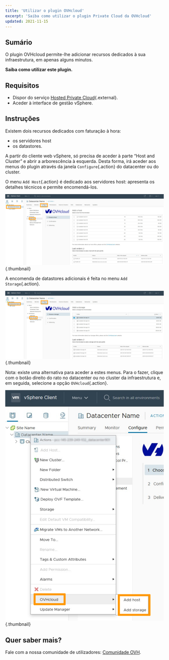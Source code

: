 ```yaml
---
title: 'Utilizar o plugin OVHcloud'
excerpt: 'Saiba como utilizar o plugin Private Cloud da OVHcloud'
updated: 2021-11-15
---
```



## Sumário

O plugin OVHcloud permite-lhe adicionar recursos dedicados à sua infraestrutura, em apenas alguns minutos.

**Saiba como utilizar este plugin.**

## Requisitos

- Dispor do serviço [Hosted Private Cloud](https://www.ovhcloud.com/pt/enterprise/products/hosted-private-cloud/){.external}.
- Aceder à interface de gestão vSphere.

## Instruções

Existem dois recursos dedicados com faturação à hora:

- os servidores host
- os datastores.

A partir do cliente web vSphere, só precisa de aceder à parte “Host and Cluster” e abrir a arborescência à esquerda. Desta forma, irá aceder aos menus do plugin através da janela  `Configure`{.action} do datacenter ou do cluster.

O menu `Add Host`{.action} é dedicado aos servidores host: apresenta os detalhes técnicos e permite encomendá-los.

![OVHcloud plugin - add host](images/Plugin01.jpg){.thumbnail}

A encomenda de datastores adicionais é feita no menu `Add Storage`{.action}.

![OVHcloud plugin - add storage](images/Plugin02.jpg){.thumbnail}

Nota: existe uma alternativa para aceder a estes menus. Para o fazer, clique com o botão direito do rato no datacenter ou no cluster da infraestrutura e, em seguida, selecione a opção `OVHcloud`{.action}.

![Opção OVH Hosted Private Cloud](images/Plugin03.jpg){.thumbnail}

## Quer saber mais?

Fale com a nossa comunidade de utilizadores: [Comunidade OVH](https://community.ovh.com/en/).
